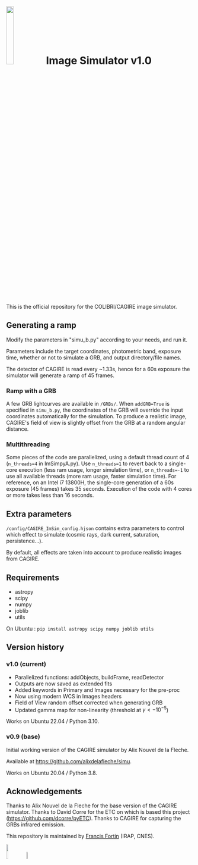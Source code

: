 
# <img src="https://ffortin-sci-edu.github.io/pictures/CAGIRE_fake_logo.png" width="20%">  Image Simulator v1.0 

This is the official repository for the COLIBRI/CAGIRE image simulator.




## Generating a ramp

Modify the parameters in "simu_b.py" according to your needs, and run it.

Parameters include the target coordinates, photometric band, exposure time, whether or not to simulate a GRB, and output directory/file names.

The detector of CAGIRE is read every ~1.33s, hence for a 60s exposure the simulator will generate a ramp of 45 frames.


### Ramp with a GRB

A few GRB lightcurves are available in `/GRBs/`. When `addGRB=True` is specified in `simu_b.py`, the coordinates of the GRB will override the input coordinates automatically for the simulation. To produce a realistic image, CAGIRE's field of view is slightly offset from the GRB at a random angular distance.


### Multithreading

Some pieces of the code are parallelized, using a default thread count of 4 (`n_threads=4` in ImSimpyA.py). Use `n_threads=1` to revert back to a single-core execution (less ram usage, longer simulation time), or `n_threads=-1` to use all available threads (more ram usage, faster simulation time). For reference, on an Intel i7 13800H, the single-core generation of a 60s exposure (45 frames) takes 35 seconds. Execution of the code with 4 cores or more takes less than 16 seconds.



## Extra parameters
`/config/CAGIRE_ImSim_config.hjson` contains extra parameters to control which effect to simulate (cosmic rays, dark current, saturation, persistence...).

By default, all effects are taken into account to produce realistic images from CAGIRE.

## Requirements

- astropy
- scipy
- numpy
- joblib
- utils

On Ubuntu : `pip install astropy scipy numpy joblib utils`


## Version history

### v1.0 (current)

- Parallelized functions: addObjects, buildFrame, readDetector
- Outputs are now saved as extended fits
- Added keywords in Primary and Images necessary for the pre-proc
- Now using modern WCS in Images headers
- Field of View random offset corrected when generating GRB
- Updated gamma map for non-linearity (threshold at $\gamma \lt -10^{-5}$)

Works on Ubuntu 22.04 / Python 3.10.

### v0.9 (base)

Initial working version of the CAGIRE simulator by Alix Nouvel de la Fleche.

Available at https://github.com/alixdelafleche/simu.

Works on Ubuntu 20.04 / Python 3.8.


## Acknowledgements

Thanks to Alix Nouvel de la Fleche for the base version of the CAGIRE simulator. Thanks to David Corre for the ETC on which is based this project (https://github.com/dcorre/pyETC). Thanks to CAGIRE for capturing the GRBs infrared emission.

This repository is maintained by [Francis Fortin](mailto:francis.fortin@irap.omp.eu) (IRAP, CNES).

<img src="https://ffortin-sci-edu.github.io/pictures/IRAP_logo_midres.png" width="10%">
<img src="https://ffortin-sci-edu.github.io/pictures/CNES_logo_midres.png" width="7%">

